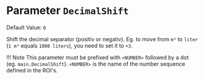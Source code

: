 # Parameter `DecimalShift`
Default Value: `0`

Shift the decimal separator (positiv or negativ).
Eg. to move from `m³` to `liter` (`1 m³` equals `1000 liters`), you need to set it to `+3`.

!!! Note
    This parameter must be prefixed with `<NUMBER>` followed by a dot (eg. `main.DecimalShift`). `<NUMBER>` is the name of the number sequence  defined in the ROI's.
